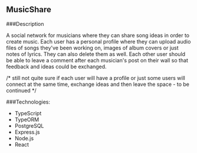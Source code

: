 ## MusicShare

###Description

A social network for musicians where they can share song ideas in order to create music. Each user has a personal profile where they can upload audio files of songs they've been working on, images of album covers or just notes of lyrics. They can also delete them as well. Each other user should be able to leave a comment after each musician's post on their wall so that feedback and ideas could be exchanged.

/* still not quite sure if each user will have a profile or just some users will connect at the same time, exchange ideas and then leave the space - to be continued */

###Technologies:
 - TypeScript
 - TypeORM
 - PostgreSQL
 - Express.js
 - Node.js
 - React
